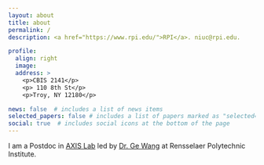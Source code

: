 ```yaml
---
layout: about
title: about
permalink: /
description: <a href="https://www.rpi.edu/">RPI</a>. niuc@rpi.edu.

profile:
  align: right
  image: 
  address: >
    <p>CBIS 2141</p>
    <p> 110 8th St</p>
    <p>Troy, NY 12180</p>

news: false  # includes a list of news items
selected_papers: false # includes a list of papers marked as "selected={true}"
social: true  # includes social icons at the bottom of the page
---
```


I am a Postdoc in <a href="https://wang-axis.github.io/">AXIS Lab</a> led by <a href="https://faculty.rpi.edu/ge-wang">Dr. Ge Wang</a> at Rensselaer Polytechnic Institute.


